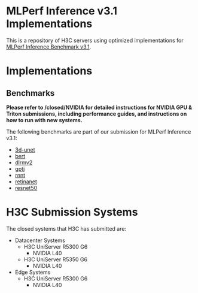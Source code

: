 # MLPerf Inference v3.1 Implementations
This is a repository of H3C servers using optimized implementations for [MLPerf Inference Benchmark v3.1](https://www.mlperf.org/inference-overview/).

# Implementations
## Benchmarks
**Please refer to /closed/NVIDIA for detailed instructions for NVIDIA GPU & Triton submissions, including performance guides, and instructions on how to run with new systems.** 

The following benchmarks are part of our submission for MLPerf Inference v3.1:
- [3d-unet](code/3d-unet/tensorrt/README.md)
- [bert](code/bert/tensorrt/README.md)
- [dlrmv2](code/dlrm-v2/tensorrt/README.md)
- [gptj](code/gptj/tensorrt/README.md)
- [rnnt](code/rnnt/tensorrt/README.md)
- [retinanet](code/retinanet/README.md)
- [resnet50](code/resnet50/tensorrt/README.md)

# H3C Submission Systems

The closed systems that H3C has submitted are:
- Datacenter Systems
  - H3C UniServer R5300 G6
    - NVIDIA L40
  - H3C UniServer R5350 G6
    - NVIDIA L40
- Edge Systems
  - H3C UniServer R5300 G6
    - NVIDIA L40
